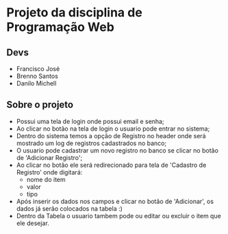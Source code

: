 
# Projeto da disciplina de Programação Web

## Devs

- Francisco José
- Brenno Santos
- Danilo Michell

## Sobre o projeto

- Possui uma tela de login onde possui email e senha;
- Ao clicar no botão na tela de login o usuario pode entrar no sistema;
- Dentro do sistema temos a opção de Registro no header onde será mostrado um log de registros cadastrados no banco;
- O usuario pode cadastrar um novo registro no banco se clicar no botão de 'Adicionar Registro';
- Ao clicar no botão ele será redirecionado para tela de 'Cadastro de Registro' onde digitará:
  -  nome do item
  -  valor
  -  tipo
- Após inserir os dados nos campos e clicar no botão de 'Adicionar', os dados já serão colocados na tabela :)
- Dentro da Tabela o usuario tambem pode ou editar ou excluir o item que ele desejar.
